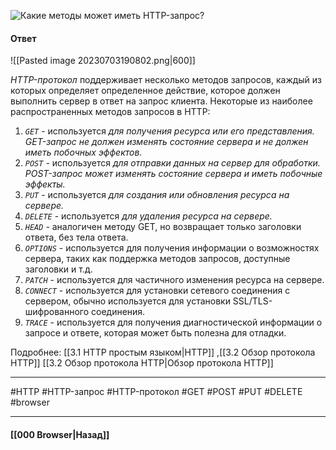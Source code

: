 ![Какие методы может иметь `HTTP`-запрос?](https://youtu.be/G4iYlbilozM?t=419)


#### Ответ

![[Pasted image 20230703190802.png|600]]

*HTTP-протокол* поддерживает несколько методов запросов, каждый из которых определяет определенное действие, которое должен выполнить сервер в ответ на запрос клиента. Некоторые из наиболее распространенных методов запросов в HTTP:

1. *`GET`* - используется *для получения ресурса или его представления. GET-запрос не должен изменять состояние сервера и не должен иметь побочных эффектов.*
2. *`POST`* - используется *для отправки данных на сервер для обработки. POST-запрос может изменять состояние сервера и иметь побочные эффекты.*
3. *`PUT`* - используется *для создания или обновления ресурса на сервере.*
4. *`DELETE`* - используется *для удаления ресурса на сервере.*
5. *`HEAD`* - аналогичен методу GET, но возвращает только заголовки ответа, без тела ответа.
6. *`OPTIONS`* - используется для получения информации о возможностях сервера, таких как поддержка методов запросов, доступные заголовки и т.д.
7. *`PATCH`* - используется для частичного изменения ресурса на сервере.
8. *`CONNECT`* - используется для установки сетевого соединения с сервером, обычно используется для установки SSL/TLS-шифрованного соединения.
9. *`TRACE`* - используется для получения диагностической информации о запросе и ответе, которая может быть полезна для отладки.

Подробнее: [[3.1 HTTP простым языком|HTTP]] ,[[3.2 Обзор протокола HTTP]] [[3.2 Обзор протокола HTTP|Обзор протокола HTTP]]

___
#HTTP #HTTP-запрос #HTTP-протокол #GET #POST #PUT #DELETE #browser

___

#### [[000 Browser|Назад]]
